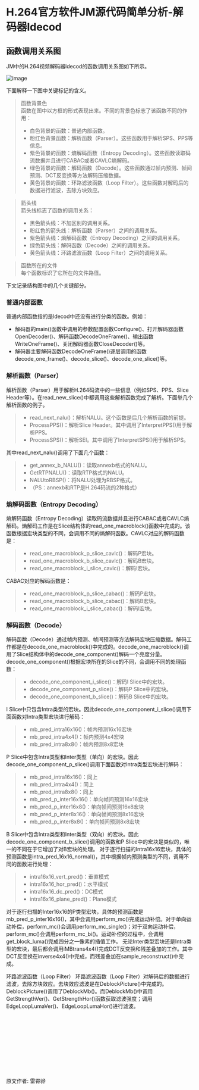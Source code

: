 # H.264官方软件JM源代码简单分析-解码器ldecod

## 函数调用关系图

JM中的H.264视频解码器ldecod的函数调用关系图如下所示。

![image](https://user-images.githubusercontent.com/87458342/127280008-eb5c551e-79ee-4e98-8004-e2eed3784d0f.png)

下面解释一下图中关键标记的含义。

>函数背景色<br/>
>函数在图中以方框的形式表现出来。不同的背景色标志了该函数不同的作用：<br/>
>* 白色背景的函数：普通内部函数。
>* 粉红色背景函数：解析函数（Parser）。这些函数用于解析SPS、PPS等信息。
>* 紫色背景的函数：熵解码函数（Entropy Decoding）。这些函数读取码流数据并且进行CABAC或者CAVLC熵解码。
>* 绿色背景的函数：解码函数（Decode）。这些函数通过帧内预测、帧间预测、DCT反变换等方法解码压缩数据。
>* 黄色背景的函数：环路滤波函数（Loop Filter）。这些函数对解码后的数据进行滤波，去除方块效应。

>箭头线<br/>
>箭头线标志了函数的调用关系：<br/>
>* 黑色箭头线：不加区别的调用关系。
>* 粉红色的箭头线：解析函数（Parser）之间的调用关系。
>* 紫色箭头线：熵解码函数（Entropy Decoding）之间的调用关系。
>* 绿色箭头线：解码函数（Decode）之间的调用关系。
>* 黄色箭头线：环路滤波函数（Loop Filter）之间的调用关系。
 
>函数所在的文件<br/>
>每个函数标识了它所在的文件路径。

下文记录结构图中的几个关键部分。

### 普通内部函数
普通内部函数指的是ldecod中还没有进行分类的函数。例如：
* 解码器的main()函数中调用的参数配置函数Configure()、打开解码器函数OpenDecoder()、解码函数DecodeOneFrame()、输出函数WriteOneFrame()、关闭解码器函数CloseDecoder()等。
* 解码器主要解码函数DecodeOneFrame()逐层调用的函数decode_one_frame()、decode_slice()、decode_one_slice()等。

### 解析函数（Parser）
解析函数（Parser）用于解析H.264码流中的一些信息（例如SPS、PPS、Slice Header等）。在read_new_slice()中都调用这些解析函数完成了解析。下面举几个解析函数的例子。
>* read_next_nalu()：解析NALU。这个函数是后几个解析函数的前提。
>* ProcessPPS()：解析Slice Header。其中调用了InterpretPPS()用于解析PPS。
>* ProcessSPS()：解析SEI。其中调用了InterpretSPS()用于解析SPS。

其中read_next_nalu()调用了下面几个函数：
>* get_annex_b_NALU()：读取annexb格式的NALU。
>* GetRTPNALU()：读取RTP格式的NALU。
>* NALUtoRBSP()：将NALU处理为RBSP格式。
>* （PS：annexb和RTP是H.264码流的2种格式）

### 熵解码函数（Entropy Decoding）
熵解码函数（Entropy Decoding）读取码流数据并且进行CABAC或者CAVLC熵解码。熵解码工作是在Slice结构体的read_one_macroblock()函数中完成的。该函数根据宏块类型的不同，会调用不同的熵解码函数。CAVLC对应的解码函数是：

>* read_one_macroblock_p_slice_cavlc()：解码P宏块。
>* read_one_macroblock_b_slice_cavlc()：解码B宏块。
>* read_one_macroblock_i_slice_cavlc()：解码I宏块。

CABAC对应的解码函数是：
>* read_one_macroblock_p_slice_cabac()：解码P宏块。
>* read_one_macroblock_b_slice_cabac()：解码B宏块。
>* read_one_macroblock_i_slice_cabac()：解码I宏块。

### 解码函数（Decode）

解码函数（Decode）通过帧内预测、帧间预测等方法解码宏块压缩数据。解码工作都是在decode_one_macroblock()中完成的。decode_one_macroblock()调用了Slice结构体中的decode_one_component()解码一个亮度分量。decode_one_component()根据宏块所在的Slice的不同，会调用不同的处理函数：

>* decode_one_component_i_slice()：解码I Slice中的宏块。
>* decode_one_component_p_slice()：解码P Slice中的宏块。
>* decode_one_component_b_slice()：解码B Slice中的宏块。

I Slice中只包含Intra类型的宏块。因此decode_one_component_i_slice()调用下面函数对Intra类型宏块进行解码：

>* mb_pred_intra16x16()：帧内预测16x16宏块
>* mb_pred_intra4x4()：帧内预测4x4宏块
>* mb_pred_intra8x8()：帧内预测8x8宏块

P Slice中包含Intra类型和Inter类型（单向）的宏块。因此decode_one_component_p_slice()调用下面函数对Intra类型宏块进行解码：

>* mb_pred_intra16x16()：同上
>* mb_pred_intra4x4()：同上
>* mb_pred_intra8x8()：同上
>* mb_pred_p_inter16x16()：单向帧间预测16x16宏块
>* mb_pred_p_inter16x8()：单向帧间预测16x8宏块
>* mb_pred_p_inter8x16()：单向帧间预测8x16宏块
>* mb_pred_p_inter8x8()：单向帧间预测8x8宏块

B Slice中包含Intra类型和Inter类型（双向）的宏块。因此decode_one_component_b_slice()调用的函数和P Slice中的宏块是类似的，唯一的不同在于它增加了对B宏块的处理。
对于逐行扫描的Intra16x16宏块，具体的预测函数是intra_pred_16x16_normal()，其中根据帧内预测类型的不同，调用不同的函数进行处理：

>* intra16x16_vert_pred()：垂直模式
>* intra16x16_hor_pred()：水平模式
>* intra16x16_dc_pred()：DC模式
>* intra16x16_plane_pred()：Plane模式

对于逐行扫描的Inter16x16的P类型宏块，具体的预测函数是mb_pred_p_inter16x16()，其中会调用perform_mc()完成运动补偿。对于单向运动补偿，perform_mc()会调用perform_mc_single()；对于双向运动补偿，perform_mc()会调用perform_mc_bi()。运动补偿的过程中，会调用get_block_luma()完成四分之一像素的插值工作。
无论Inter类型宏块还是Intra类型的宏块，最后都会调用iMBtrans4x4()完成DCT反变换和残差叠加的工作。其中DCT反变换在inverse4x4()中完成，而残差叠加在sample_reconstruct()中完成。

环路滤波函数（Loop Filter）
环路滤波函数（Loop Filter）对解码后的数据进行滤波，去除方块效应。去块效应滤波是在DeblockPicture()中完成的。DeblockPicture()调用了DeblockMb()。而DeblockMb()中调用GetStrengthVer()、GetStrengthHor()函数获取滤波强度；调用EdgeLoopLumaVer()、EdgeLoopLumaHor()进行滤波。

<br/>
<br/>
<br/>
<br/>
<br/>
<br/>
<br/>
<br/>
<br/>

原文作者: 雷霄骅
